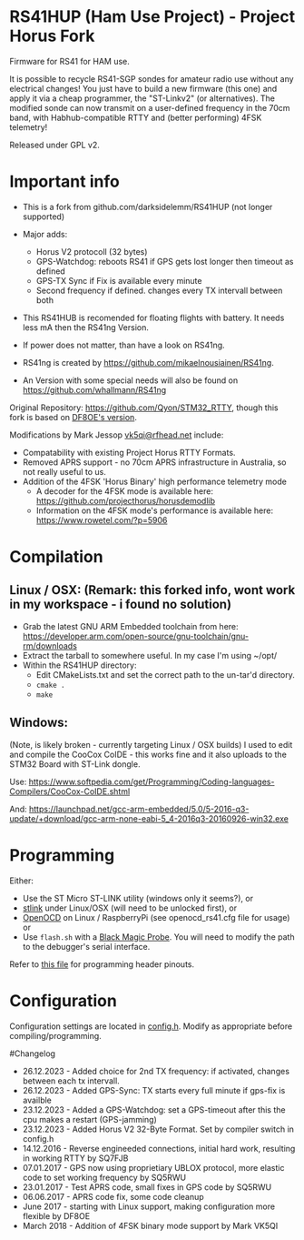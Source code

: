 # RS41HUP (Ham Use Project) - Project Horus Fork
Firmware for RS41 for HAM use.

It is possible to recycle RS41-SGP sondes for amateur radio use without any electrical changes! You just have to build a new firmware (this one) and apply it via a cheap programmer, the "ST-Linkv2" (or alternatives). The modified sonde can now transmit on a user-defined frequency in the 70cm band, with Habhub-compatible RTTY and (better performing) 4FSK telemetry!

Released under GPL v2.

# Important info
* This is a fork from  github.com/darksidelemm/RS41HUP  (not longer supported)
* Major adds:
  * Horus V2 protocoll (32 bytes) 
  * GPS-Watchdog: reboots RS41 if GPS gets lost longer then timeout as defined
  * GPS-TX Sync if Fix is available every minute
  * Second frequency if defined. changes every TX intervall between both

* This RS41HUB is recomended for floating flights with battery. It needs less mA then the RS41ng Version. 
* If power does not matter, than have a look on RS41ng.
* RS41ng is created by https://github.com/mikaelnousiainen/RS41ng.
* An Version with some special needs will also be found on https://github.com/whallmann/RS41ng


Original Repository: https://github.com/Qyon/STM32_RTTY, though this fork is based on [DF8OE's version](https://github.com/df8oe/RS41HUP).

Modifications by Mark Jessop <vk5qi@rfhead.net> include:
* Compatability with existing Project Horus RTTY Formats.
* Removed APRS support - no 70cm APRS infrastructure in Australia, so not really useful to us.
* Addition of the 4FSK 'Horus Binary' high performance telemetry mode
  * A decoder for the 4FSK mode is available here: https://github.com/projecthorus/horusdemodlib
  * Information on the 4FSK mode's performance is available here: https://www.rowetel.com/?p=5906


# Compilation
## Linux / OSX:  (Remark: this forked info, wont work in my workspace - i found no solution)
* Grab the latest GNU ARM Embedded toolchain from here: https://developer.arm.com/open-source/gnu-toolchain/gnu-rm/downloads
* Extract the tarball to somewhere useful. In my case I'm using ~/opt/
* Within the RS41HUP directory:
  * Edit CMakeLists.txt and set the correct path to the un-tar'd directory.
  * `cmake .`
  * `make`


## Windows:
(Note, is likely broken - currently targeting Linux / OSX builds)
I used to edit and compile the CooCox CoIDE - this works fine and it also uploads to the STM32 Board with ST-Link dongle.

Use:
https://www.softpedia.com/get/Programming/Coding-languages-Compilers/CooCox-CoIDE.shtml

And:
https://launchpad.net/gcc-arm-embedded/5.0/5-2016-q3-update/+download/gcc-arm-none-eabi-5_4-2016q3-20160926-win32.exe

# Programming
Either:
* Use the ST Micro ST-LINK utility (windows only it seems?), or
* [stlink](https://github.com/texane/stlink) under Linux/OSX (will need to be unlocked first), or
* [OpenOCD](http://openocd.org) on Linux / RaspberryPi (see openocd_rs41.cfg file for usage) or
* Use `flash.sh` with a [Black Magic Probe](https://1bitsquared.com/products/black-magic-probe). You will need to modify the path to the debugger's serial interface.

Refer to [this file](./docs/programming_header.md) for programming header pinouts.

# Configuration
Configuration settings are located in [config.h](./config.h). Modify as appropriate before compiling/programming.

#Changelog
 * 26.12.2023 - Added choice for 2nd TX frequency: if activated, changes between each tx intervall.
 * 26.12.2023 - Added GPS-Sync: TX starts every full minute if gps-fix is availble
 * 23.12.2023 - Added a GPS-Watchdog: set a GPS-timeout after this the cpu makes a restart (GPS-jamming)
 * 23.12.2023 - Added Horus V2 32-Byte Format. Set by compiler switch in config.h
 * 14.12.2016 - Reverse engineeded connections, initial hard work, resulting in working RTTY by SQ7FJB
 * 07.01.2017 - GPS now using proprietiary UBLOX protocol, more elastic code to set working frequency by SQ5RWU
 * 23.01.2017 - Test APRS code, small fixes in GPS code by SQ5RWU
 * 06.06.2017 - APRS code fix, some code cleanup
 * June 2017 - starting with Linux support, making configuration more flexible by DF8OE
 * March 2018 - Addition of 4FSK binary mode support by Mark VK5QI


